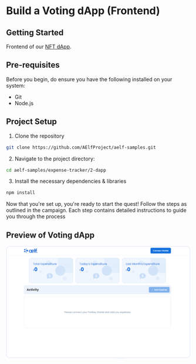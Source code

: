 # Build a Voting dApp (Frontend) 

## Getting Started

Frontend of our [NFT dApp](https://docs.aelf.dev/quick-start/developers).

## Pre-requisites

Before you begin, do ensure you have the following installed on your system:

- Git
- Node.js

## Project Setup 

1. Clone the repository
```bash
git clone https://github.com/AElfProject/aelf-samples.git
```

2. Navigate to the project directory:
```bash
cd aelf-samples/expense-tracker/2-dapp
```

3. Install the necessary dependencies & libraries
```bash
npm install
```

Now that you're set up, you're ready to start the quest! Follow the steps as outlined in the campaign. Each step contains detailed instructions to guide you through the process

## Preview of Voting dApp

![image](assets/Developer_ExpenseTraker_Landing_Page.png)

